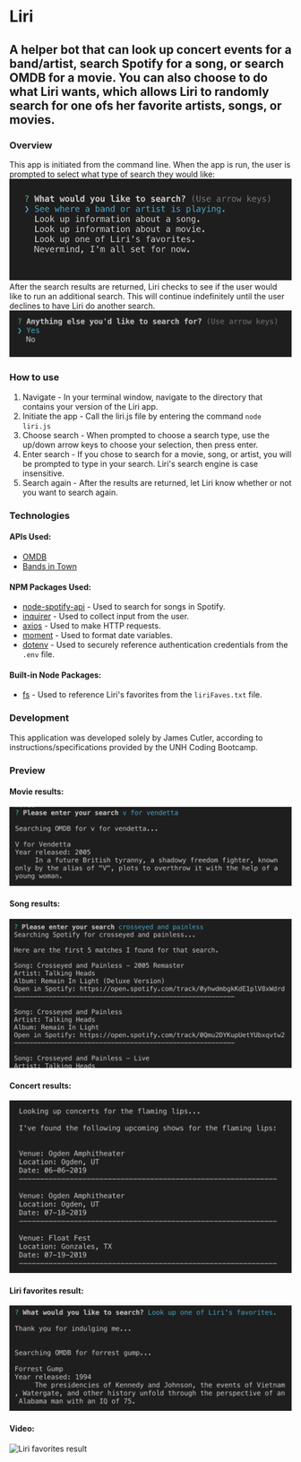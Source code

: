 # Liri

## A helper bot that can look up concert events for a band/artist, search Spotify for a song, or search OMDB for a movie. You can also choose to do what Liri wants, which allows Liri to randomly search for one ofs her favorite artists, songs, or movies.

### Overview

This app is initiated from the command line. When the app is run, the user is prompted to select what type of search they would like:
![Liri search choices](images/searchOptions.png)
After the search results are returned, Liri checks to see if the user would like to run an additional search. This will continue indefinitely until the user declines to have Liri do another search.
![Search again?](images/searchAgain.png)

### How to use

1. Navigate - In your terminal window, navigate to the directory that contains your version of the Liri app.
2. Initiate the app - Call the liri.js file by entering the command `node liri.js`
3. Choose search - When prompted to choose a search type, use the up/down arrow keys to choose your selection, then press enter.
4. Enter search - If you chose to search for a movie, song, or artist, you will be prompted to type in your search. Liri's search engine is case insensitive.
5. Search again - After the results are returned, let Liri know whether or not you want to search again. 

### Technologies
#### APIs Used:

- [OMDB](http://www.omdbapi.com/)
- [Bands in Town](http://www.artists.bandsintown.com/bandsintown-api)

#### NPM Packages Used:

- [node-spotify-api](https://www.npmjs.com/package/node-spotify-api) - Used to search for songs in Spotify.
- [inquirer](https://www.npmjs.com/package/inquirer) - Used to collect input from the user.
- [axios](https://www.npmjs.com/package/axios) - Used to make HTTP requests.
- [moment](https://www.npmjs.com/package/moment) - Used to format date variables.
- [dotenv](https://www.npmjs.com/package/dotenv) - Used to securely reference authentication credentials from the `.env` file.

#### Built-in Node Packages:

- [fs](https://nodejs.org/api/fs.html) - Used to reference Liri's favorites from the `liriFaves.txt` file.

### Development
This application was developed solely by James Cutler, according to instructions/specifications provided by the UNH Coding Bootcamp. 

### Preview
#### Movie results: 
![Movie results](images/movieResults.png)
#### Song results:
![Song results](images/songResults.png)
#### Concert results:
![Concert results](images/concertResults.png)
#### Liri favorites result:
![Liri favorites result](images/liriFavorites.png)
#### Video:
![Liri favorites result](images/demo.gif)
